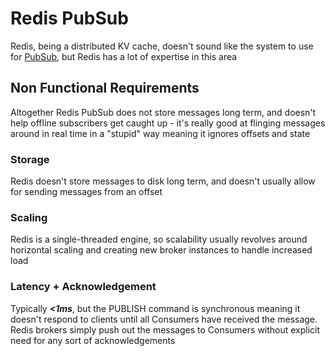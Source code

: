 # Redis PubSub
Redis, being a distributed KV cache, doesn't sound like the system to use for [PubSub](../../messaging/PubSub/PubSub.md), but Redis has a lot of expertise in this area

## Non Functional Requirements
Altogether Redis PubSub does not store messages long term, and doesn't help offline subscribers get caught up - it's really good at flinging messages around in real time in a "stupid" way meaning it ignores offsets and state

### Storage
Redis doesn't store messages to disk long term, and doesn't usually allow for sending messages from an offset

### Scaling
Redis is a single-threaded engine, so scalability usually revolves around horizontal scaling and creating new broker instances to handle increased load

### Latency + Acknowledgement
Typically ***<1ms***, but the PUBLISH command is synchronous meaning it doesn't respond to clients until all Consumers have received the message. Redis brokers simply push out the messages to Consumers without explicit need for any sort of acknowledgements


